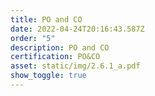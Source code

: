 ```yaml
---
title: PO and CO
date: 2022-04-24T20:16:43.587Z
order: "5"
description: PO and CO
certification: PO&CO
asset: static/img/2.6.1_a.pdf
show_toggle: true
---
```

